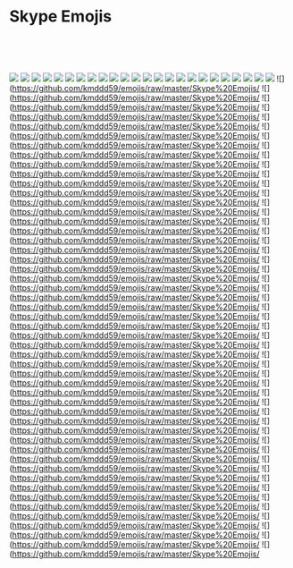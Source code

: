# Skype Emojis

<br><br><br>

![](https://github.com/kmddd59/emojis/raw/master/Skype%20Emojis/AddresBookGoogle.png)
![](https://github.com/kmddd59/emojis/raw/master/Skype%20Emojis/AddresBookYahoo.png)
![](https://github.com/kmddd59/emojis/raw/master/Skype%20Emojis/angel.png)
![](https://github.com/kmddd59/emojis/raw/master/Skype%20Emojis/angry.png)
![](https://github.com/kmddd59/emojis/raw/master/Skype%20Emojis/bandit.png)
![](https://github.com/kmddd59/emojis/raw/master/Skype%20Emojis/beer.png)
![](https://github.com/kmddd59/emojis/raw/master/Skype%20Emojis/blush.png)
![](https://github.com/kmddd59/emojis/raw/master/Skype%20Emojis/bow.png)
![](https://github.com/kmddd59/emojis/raw/master/Skype%20Emojis/cake.png)
![](https://github.com/kmddd59/emojis/raw/master/Skype%20Emojis/cash.png)
![](https://github.com/kmddd59/emojis/raw/master/Skype%20Emojis/clap.png)
![](https://github.com/kmddd59/emojis/raw/master/Skype%20Emojis/coffee.png)
![](https://github.com/kmddd59/emojis/raw/master/Skype%20Emojis/cool.png)
![](https://github.com/kmddd59/emojis/raw/master/Skype%20Emojis/Crying.png)
![](https://github.com/kmddd59/emojis/raw/master/Skype%20Emojis/CurrentLocation.png)
![](https://github.com/kmddd59/emojis/raw/master/Skype%20Emojis/dance.png)
![](https://github.com/kmddd59/emojis/raw/master/Skype%20Emojis/devil.png)
![](https://github.com/kmddd59/emojis/raw/master/Skype%20Emojis/doh.png)
![](https://github.com/kmddd59/emojis/raw/master/Skype%20Emojis/drink.png)
![](https://github.com/kmddd59/emojis/raw/master/Skype%20Emojis/dull.png)
![](https://github.com/kmddd59/emojis/raw/master/Skype%20Emojis/eg.png)
![](https://github.com/kmddd59/emojis/raw/master/Skype%20Emojis/emo.png)
![](https://github.com/kmddd59/emojis/raw/master/Skype%20Emojis/envy.png)
![](https://github.com/kmddd59/emojis/raw/master/Skype%20Emojis/FacebookLogo.png)
![](https://github.com/kmddd59/emojis/raw/master/Skype%20Emojis/
![](https://github.com/kmddd59/emojis/raw/master/Skype%20Emojis/
![](https://github.com/kmddd59/emojis/raw/master/Skype%20Emojis/
![](https://github.com/kmddd59/emojis/raw/master/Skype%20Emojis/
![](https://github.com/kmddd59/emojis/raw/master/Skype%20Emojis/
![](https://github.com/kmddd59/emojis/raw/master/Skype%20Emojis/
![](https://github.com/kmddd59/emojis/raw/master/Skype%20Emojis/
![](https://github.com/kmddd59/emojis/raw/master/Skype%20Emojis/
![](https://github.com/kmddd59/emojis/raw/master/Skype%20Emojis/
![](https://github.com/kmddd59/emojis/raw/master/Skype%20Emojis/
![](https://github.com/kmddd59/emojis/raw/master/Skype%20Emojis/
![](https://github.com/kmddd59/emojis/raw/master/Skype%20Emojis/
![](https://github.com/kmddd59/emojis/raw/master/Skype%20Emojis/
![](https://github.com/kmddd59/emojis/raw/master/Skype%20Emojis/
![](https://github.com/kmddd59/emojis/raw/master/Skype%20Emojis/
![](https://github.com/kmddd59/emojis/raw/master/Skype%20Emojis/
![](https://github.com/kmddd59/emojis/raw/master/Skype%20Emojis/
![](https://github.com/kmddd59/emojis/raw/master/Skype%20Emojis/
![](https://github.com/kmddd59/emojis/raw/master/Skype%20Emojis/
![](https://github.com/kmddd59/emojis/raw/master/Skype%20Emojis/
![](https://github.com/kmddd59/emojis/raw/master/Skype%20Emojis/
![](https://github.com/kmddd59/emojis/raw/master/Skype%20Emojis/
![](https://github.com/kmddd59/emojis/raw/master/Skype%20Emojis/
![](https://github.com/kmddd59/emojis/raw/master/Skype%20Emojis/
![](https://github.com/kmddd59/emojis/raw/master/Skype%20Emojis/
![](https://github.com/kmddd59/emojis/raw/master/Skype%20Emojis/
![](https://github.com/kmddd59/emojis/raw/master/Skype%20Emojis/
![](https://github.com/kmddd59/emojis/raw/master/Skype%20Emojis/
![](https://github.com/kmddd59/emojis/raw/master/Skype%20Emojis/
![](https://github.com/kmddd59/emojis/raw/master/Skype%20Emojis/
![](https://github.com/kmddd59/emojis/raw/master/Skype%20Emojis/
![](https://github.com/kmddd59/emojis/raw/master/Skype%20Emojis/
![](https://github.com/kmddd59/emojis/raw/master/Skype%20Emojis/
![](https://github.com/kmddd59/emojis/raw/master/Skype%20Emojis/
![](https://github.com/kmddd59/emojis/raw/master/Skype%20Emojis/
![](https://github.com/kmddd59/emojis/raw/master/Skype%20Emojis/
![](https://github.com/kmddd59/emojis/raw/master/Skype%20Emojis/
![](https://github.com/kmddd59/emojis/raw/master/Skype%20Emojis/
![](https://github.com/kmddd59/emojis/raw/master/Skype%20Emojis/
![](https://github.com/kmddd59/emojis/raw/master/Skype%20Emojis/
![](https://github.com/kmddd59/emojis/raw/master/Skype%20Emojis/
![](https://github.com/kmddd59/emojis/raw/master/Skype%20Emojis/
![](https://github.com/kmddd59/emojis/raw/master/Skype%20Emojis/
![](https://github.com/kmddd59/emojis/raw/master/Skype%20Emojis/
![](https://github.com/kmddd59/emojis/raw/master/Skype%20Emojis/
![](https://github.com/kmddd59/emojis/raw/master/Skype%20Emojis/
![](https://github.com/kmddd59/emojis/raw/master/Skype%20Emojis/
![](https://github.com/kmddd59/emojis/raw/master/Skype%20Emojis/
![](https://github.com/kmddd59/emojis/raw/master/Skype%20Emojis/
![](https://github.com/kmddd59/emojis/raw/master/Skype%20Emojis/